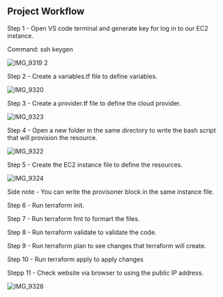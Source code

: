 ## Project Workflow

Step 1 - Open VS code terminal and generate key for log in to our EC2 instance.

  Command: ssh keygen
  
  ![IMG_9319 2](https://user-images.githubusercontent.com/93732510/157644464-cdd7ae1b-ac13-4ac0-9230-2d68691a9dfb.jpg)

Step 2 - Create a variables.tf file to define variables.

![IMG_9320](https://user-images.githubusercontent.com/93732510/157644935-cf222afe-2abe-43af-b0e5-be790b032520.jpg)

Step 3 - Create a provider.tf file to define the cloud provider.

![IMG_9323](https://user-images.githubusercontent.com/93732510/157645338-ab47e797-e746-4236-ac63-1a6b7f3718bf.jpg)

Step 4 - Open a new folder in the same directory to write the bash script that will provision the resource. 

![IMG_9322](https://user-images.githubusercontent.com/93732510/157645723-8c782be0-7209-4c46-9510-48662ccd08e0.jpg)

Step 5 - Create the EC2 instance file to define the resources.

![IMG_9324](https://user-images.githubusercontent.com/93732510/157646379-f30f2727-8a84-4a77-a4c2-5f482e394f5b.jpg)

Side note - You can write the provisoner block in the same instance file.

Step 6 - Run terraform init.

Step 7 - Run terraform fmt to formart the files.

Step 8 - Run terraform validate to validate the code.

Step 9 - Run terraform plan to see changes that terraform will create.

Step 10 - Run terraform apply to apply changes

Stepp 11 - Check website via browser to using the public IP address.

![IMG_9328](https://user-images.githubusercontent.com/93732510/157648032-279a23c8-37e8-4e94-8b14-f14c7d121a52.jpg)

